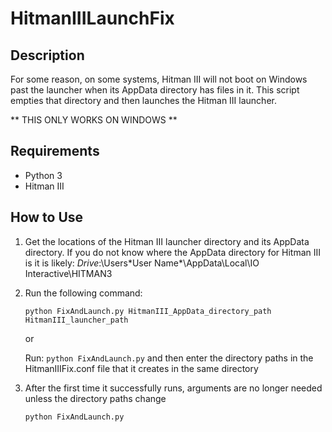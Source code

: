 # HitmanIIILaunchFix

## Description

For some reason, on some systems, Hitman III will not boot on Windows past the launcher when its AppData 
directory has files in it. This script empties that directory and then launches the Hitman III launcher.

** THIS ONLY WORKS ON WINDOWS **

## Requirements
- Python 3
- Hitman III

## How to Use

1. Get the locations of the Hitman III launcher directory and its AppData directory.
   If you do not know where the AppData directory for Hitman III is it is likely: *Drive*:\Users\*User Name*\AppData\Local\IO Interactive\HITMAN3

2. Run the following command:
   ```
   python FixAndLaunch.py HitmanIII_AppData_directory_path HitmanIII_launcher_path
   ```

   or

   Run: `python FixAndLaunch.py` and then enter the directory paths in the HitmanIIIFix.conf file that it creates in the same directory

3. After the first time it successfully runs, arguments are no longer needed unless the directory paths change
   ```
   python FixAndLaunch.py
   ```
